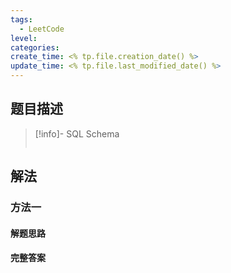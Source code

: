 ```yaml
---
tags:
  - LeetCode
level: 
categories: 
create_time: <% tp.file.creation_date() %>
update_time: <% tp.file.last_modified_date() %>
---
```


## 题目描述


> [!info]- SQL Schema
>
> ```sql
> 
> ```


## 解法

### 方法一

#### 解题思路

#### 完整答案